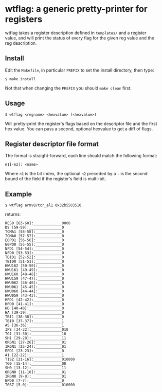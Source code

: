 # wtflag: a generic pretty-printer for registers

wtflag takes a register description defined in `templates/` and a register
value, and will print the status of every flag for the given reg value and the
reg description.

## Install

Edit the `Makefile`, in particular `PREFIX` to set the install directory, then
type:

```
$ make install
```

Not that when changing the `PREFIX` you should `make clean` first.

## Usage

```
$ wtflag <regname> <hexvalue> [<hexvalue>]
```

Will pretty-print the register's flags based on the descriptor file and the
first hex value. You can pass a second, optional hexvalue to get a diff of
flags.

## Register descriptor file format

The format is straight-forward, each line should match the following format:

```
n1[-n2]: <name>
```

Where `n1` is the bit index, the optional `n2` preceded by a `-` is the second
bound of the field if the register's field is multi-bit.

## Example

```
$ wtflag armv8/tcr_el1 0x32b5503510
```

returns:

```
RES0 [63-60]:_____________0000
DS [59-59]:_______________0
TCMA1 [58-58]:____________0
TCMA0 [57-57]:____________0
E0PD1 [56-56]:____________0
E0PD0 [55-55]:____________0
NFD1 [54-54]:_____________0
NFD0 [53-53]:_____________0
TBID1 [52-52]:____________0
TBID0 [51-51]:____________0
HWU162 [50-50]:___________0
HWU161 [49-49]:___________0
HWU160 [48-48]:___________0
HWU159 [47-47]:___________0
HWU062 [46-46]:___________0
HWU061 [45-45]:___________0
HWU060 [44-44]:___________0
HWU059 [43-43]:___________0
HPD1 [42-42]:_____________0
HPD0 [41-41]:_____________0
HD [40-40]:_______________0
HA [39-39]:_______________0
TBI1 [38-38]:_____________0
TBI0 [37-37]:_____________1
AS [36-36]:_______________1
IPS [34-32]:______________010
TG1 [31-30]:______________10
SH1 [29-28]:______________11
ORGN1 [27-26]:____________01
IRGN1 [25-24]:____________01
EPD1 [23-23]:_____________0
A1 [22-22]:_______________1
T1SZ [21-16]:_____________010000
TG0 [15-14]:______________00
SH0 [13-12]:______________11
ORGN0 [11-10]:____________01
IRGN0 [9-8]:______________01
EPD0 [7-7]:_______________0
T0SZ [5-0]:_______________010000
```
